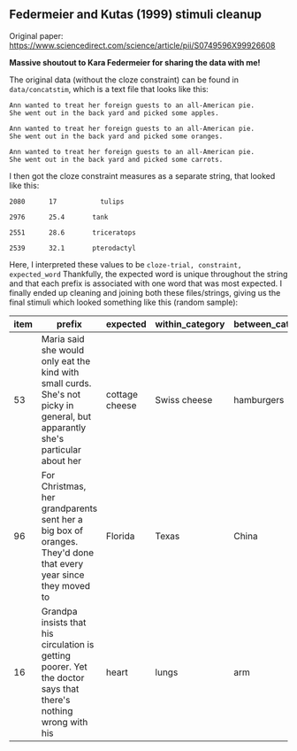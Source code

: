 ## Federmeier and Kutas (1999) stimuli cleanup

Original paper: https://www.sciencedirect.com/science/article/pii/S0749596X99926608

**Massive shoutout to Kara Federmeier for sharing the data with me!**



The original data (without the cloze constraint) can be found in `data/concatstim`, which is a text file that looks like this:

```
Ann wanted to treat her foreign guests to an all-American pie.
She went out in the back yard and picked some apples.

Ann wanted to treat her foreign guests to an all-American pie.
She went out in the back yard and picked some oranges.

Ann wanted to treat her foreign guests to an all-American pie.
She went out in the back yard and picked some carrots.
```

I then got the cloze constraint measures as a separate string, that looked like this:

```
2080      17           tulips    

2976      25.4       tank      

2551      28.6       triceratops         

2539      32.1       pterodactyl
```

Here, I interpreted these values to be `cloze-trial, constraint, expected_word` Thankfully, the expected word is unique throughout the string and that each prefix is associated with one word that was most expected. I finally ended up cleaning and joining both these files/strings, giving us the final stimuli which looked something like this (random sample):

| item | prefix                                                                                                                         | expected       | within_category | between_category | cloze_expected     | constraint |
|------|--------------------------------------------------------------------------------------------------------------------------------|----------------|-----------------|------------------|--------------------|------------|
| 53   | Maria said she would only eat the kind with small curds. She's not picky in general, but apparantly she's particular about her | cottage cheese | Swiss cheese    | hamburgers       | 0.717 | low        |
| 96   | For Christmas, her grandparents sent her a big box of oranges. They'd done that every year since they moved to                 | Florida        | Texas           | China            | 0.814 | high       |
| 16   | Grandpa insists that his circulation is getting poorer. Yet the doctor says that there's nothing wrong with his                | heart          | lungs           | arm              | 0.458              | low        |